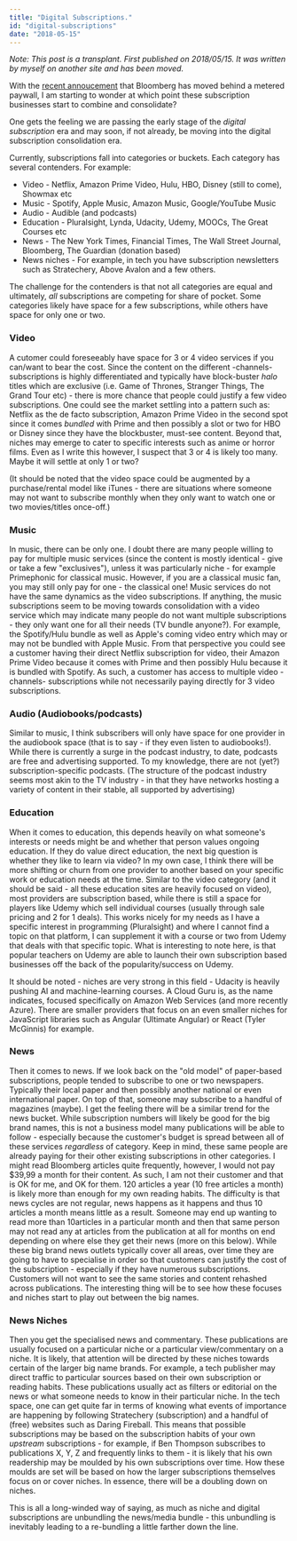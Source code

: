 ```yaml
---
title: "Digital Subscriptions."
id: "digital-subscriptions"
date: "2018-05-15"
---
```


*Note: This post is a transplant. First published on 2018/05/15. It was written by myself on another site and has been moved.*

With the [recent annoucement](https://www.bloomberg.com/news/articles/2018-05-02/editor-in-chief-john-mickelthwait-on-new-bloomberg-redesign?utm_source=Memberful&utm_campaign=0179ba35d2-daily_update_2018_05_14&utm_medium=email&utm_term=0_d4c7fece27-0179ba35d2-110884453) that Bloomberg has moved behind a metered paywall, I am starting to wonder at which point these subscription businesses start to combine and consolidate?

One gets the feeling we are passing the early stage of the *digital subscription* era and may soon, if not already, be moving into the digital subscription consolidation era.

Currently, subscriptions fall into categories or buckets. Each category has several contenders. For example:

* Video - Netflix, Amazon Prime Video, Hulu, HBO, Disney (still to come), Showmax etc
* Music - Spotify, Apple Music, Amazon Music, Google/YouTube Music
* Audio - Audible (and podcasts)
* Education - Pluralsight, Lynda, Udacity, Udemy, MOOCs, The Great Courses etc
* News - The New York Times, Financial Times, The Wall Street Journal, Bloomberg, The Guardian (donation based)
* News niches - For example, in tech you have subscription newsletters such as Stratechery, Above Avalon and a few others.


The challenge for the contenders is that not all categories are equal and ultimately, *all* subscriptions are competing for share of pocket. Some categories likely have space for a few subscriptions, while others have space for only one or two.

### Video

A cutomer could foreseeably have space for 3 or 4 video services if you can/want to bear the cost. Since the content on the different -channels- subscriptions is highly differentiated and typically have block-buster *halo* titles which are exclusive (i.e. Game of Thrones, Stranger Things, The Grand Tour etc) - there is more chance that people could justify a few video subscriptions. One could see the market settling into a pattern such as: Netflix as the de facto subscription, Amazon Prime Video in the second spot since it comes *bundled* with Prime and then possibly a slot or two for HBO or Disney since they have the blockbuster, must-see content. Beyond that, niches may emerge to cater to specific interests such as anime or horror films. Even as I write this however, I suspect that 3 or 4 is likely too many. Maybe it will settle at only 1 or two?

(It should be noted that the video space could be augmented by a purchase/rental model like iTunes - there are situations where someone may not want to subscribe monthly when they only want to watch one or two movies/titles once-off.)

### Music

In music, there can be only one. I doubt there are many people willing to pay for multiple music services (since the content is mostly identical - give or take a few "exclusives"), unless it was particularly niche - for example Primephonic for classical music. However, if you are a classical music fan, you may still only pay for one - the classical one! Music services do not have the same dynamics as the video subscriptions. If anything, the music subscriptions seem to be moving towards consolidation with a video service which may indicate many people do not want multiple subscriptions - they only want one for all their needs (TV bundle anyone?). For example, the Spotify/Hulu bundle as well as Apple's coming video entry which may or may not be bundled with Apple Music. From that perspective you could see a customer having their direct Netflix subscription for video, their Amazon Prime Video because it comes with Prime and then possibly Hulu because it is bundled with Spotify. As such, a customer has access to multiple video -channels- subscriptions while not necessarily paying directly for 3 video subscriptions.

### Audio (Audiobooks/podcasts)

Similar to music, I think subscribers will only have space for one provider in the audiobook space (that is to say - if they even listen to audiobooks!). While there is currently a surge in the podcast industry, to date, podcasts are free and advertising supported. To my knowledge, there are not (yet?) subscription-specific podcasts. (The structure of the podcast industry seems most akin to the TV industry - in that they have networks hosting a variety of content in their stable, all supported by advertising)

### Education

When it comes to education, this depends heavily on what someone's interests or needs might be and whether that person values ongoing education. If they do value direct education, the next big question is whether they like to learn via video? In my own case, I think there will be more shifting or churn from one provider to another based on your specific work or education needs at the time. Similar to the video category (and it should be said - all these education sites are heavily focused on video), most providers are subscription based, while there is still a space for players like Udemy which sell individual courses (usually through sale pricing and 2 for 1 deals). This works nicely for my needs as I have a specific interest in programming (Pluralsight) and where I cannot find a topic on that platform, I can supplement it with a course or two from Udemy that deals with that specific topic. What is interesting to note here, is that popular teachers on Udemy are able to launch their own subscription based businesses off the back of the popularity/success on Udemy.

It should be noted - niches are very strong in this field - Udacity is heavily pushing AI and machine-learning courses. A Cloud Guru is, as the name indicates, focused specifically on Amazon Web Services (and more recently Azure). There are smaller providers that focus on an even smaller niches for JavaScript libraries such as Angular (Ultimate Angular) or React (Tyler McGinnis) for example.

### News

Then it comes to news. If we look back on the "old model" of paper-based subscriptions, people tended to subscribe to one or two newspapers. Typically their local paper and then possibly another national or even international paper. On top of that, someone may subscribe to a handful of magazines (maybe). I get the feeling there will be a similar trend for the news bucket. While subscription numbers will likely be good for the big brand names, this is not a business model many publications will be able to follow - especially because the customer's budget is spread between all of these services *regardless* of category. Keep in mind, these same people are already paying for their other existing subscriptions in other categories. I might read Bloomberg articles quite frequently, however, I would not pay $39,99 a month for their content. As such, I am not their customer and that is OK for me, and OK for them. 120 articles a year (10 free articles a month) is likely more than enough for my own reading habits. The difficulty is that news cycles are not regular, news happens as it happens and thus 10 articles a month means little as a result. Someone may end up wanting to read more than 10articles in a particular month and then that same person may not read any at articles from the publication at all for months on end depending on where else they get their news (more on this below). While these big brand news outlets typically cover all areas, over time they are going to have to specialise in order so that customers can justify the cost of the subscription - especially if they have numerous subscriptions. Customers will not want to see the same stories and content rehashed across publications. The interesting thing will be to see how these focuses and niches start to play out between the big names.

### News Niches

Then you get the specialised news and commentary. These publications are usually focused on a particular niche or a particular view/commentary on a niche. It is likely, that attention will be directed by these niches towards certain of the larger big name brands. For example, a tech publisher may direct traffic to particular sources based on their own subscription or reading habits. These publications usually act as filters or editorial on the news or what someone needs to know in their particular niche. In the tech space, one can get quite far in terms of knowing what events of importance are happening by following Stratechery (subscription) and a handful of (free) websites such as Daring Fireball. This means that possible subscriptions may be based on the subscription habits of your own *upstream* subscriptions - for example, if Ben Thompson subscribes to publications X, Y, Z and frequently links to them - it is likely that his own readership may be moulded by his own subscriptions over time. How these moulds are set will be based on how the larger subscriptions themselves focus on or cover niches. In essence, there will be a doubling down on niches.

This is all a long-winded way of saying, as much as niche and digital subscriptions are unbundling the news/media bundle - this unbundling is inevitably leading to a re-bundling a little farther down the line.
